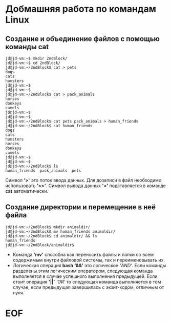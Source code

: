 # Добмашняя работа по командам Linux
## Создание и объединение файлов с помощью команды cat
```
jd@jd-vm:~$ mkdir 2ndBlock/
jd@jd-vm:~$ cd 2ndBlock/
jd@jd-vm:~/2ndBlock$ cat > pets
dogs
cats
humsters
jd@jd-vm:~$ 
jd@jd-vm:~$ 
jd@jd-vm:~/2ndBlock$ cat > pack_animals
horses
donkeys
camels
jd@jd-vm:~$ 
jd@jd-vm:~$ 
jd@jd-vm:~/2ndBlock$ cat pets pack_animals > human_friends
jd@jd-vm:~/2ndBlock$ cat human_friends 
dogs
cats
humsters
horses
donkeys
camels
jd@jd-vm:~$ 
jd@jd-vm:~$ 
jd@jd-vm:~/2ndBlock$ ls
human_friends  pack_animals  pets
```
Символ __'>'__ это поток ввода данных. Для дозаписи в файл необходимо использовать __'>>'__. Символ вывода данных __'<'__ подставляется в команде __cat__ автоматически.
## Создание директории и перемещение в неё файла
```
jd@jd-vm:~/2ndBlock$ mkdir animaldir/
jd@jd-vm:~/2ndBlock$ mv human_friends animaldir/
jd@jd-vm:~/2ndBlock$ cd animaldir/ && ls
human_friends
jd@jd-vm:~/2ndBlock/animaldir$ 
```
* Команда __'mv'__ способна как переносить файлы и папки со всем содержимым внутри файловой системы, так и переименовывать их.
* Логическая операция __bash__ __'&&'__ это логическое _'AND'_. Если команды разделены этим логическим оператором, следующая команда выполняется в случае успешного выполнения предыдущей. Если стоит операция __'||'__ _'OR'_ то следующая команда выполняется в том случае, если предыдущая завершилась с экзит-кодом, отличным от нуля.

# EOF